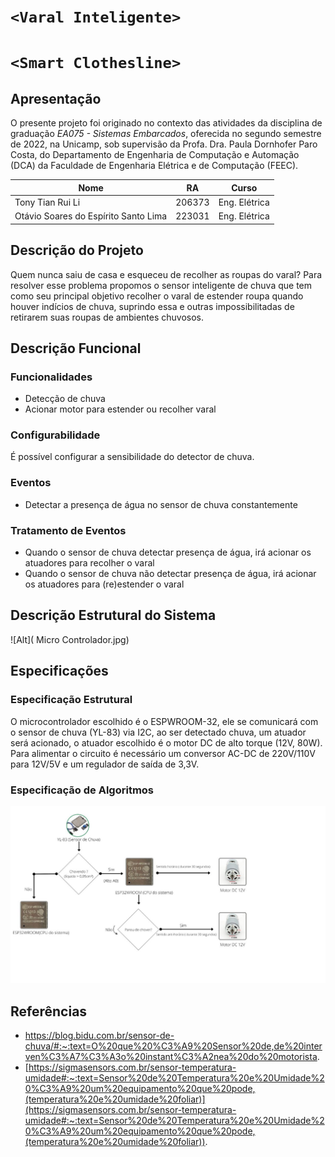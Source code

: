 
# `<Varal Inteligente>`

  

  

# `<Smart Clothesline>`  

## Apresentação


O presente projeto foi originado no contexto das atividades da disciplina de graduação *EA075 - Sistemas Embarcados*, oferecida no segundo semestre de 2022, na Unicamp, sob supervisão da Profa. Dra. Paula Dornhofer Paro Costa, do Departamento de Engenharia de Computação e Automação (DCA) da Faculdade de Engenharia Elétrica e de Computação (FEEC).

|Nome | RA | Curso|
|--|--|--|
| Tony Tian Rui Li | 206373 | Eng. Elétrica|
| Otávio Soares do Espírito Santo Lima | 223031 | Eng. Elétrica|
## Descrição do Projeto
Quem nunca saiu de casa e esqueceu de recolher as roupas do varal? Para resolver esse problema propomos o sensor inteligente de chuva que tem como seu principal objetivo recolher o varal de estender roupa quando houver indícios de chuva, suprindo essa e outras impossibilitadas de retirarem suas roupas de ambientes chuvosos.
## Descrição Funcional
### Funcionalidades
- Detecção de chuva
- Acionar motor para estender ou recolher varal
### Configurabilidade
  É possível configurar a sensibilidade do detector de chuva.
### Eventos
- Detectar a presença de água no sensor de chuva constantemente
### Tratamento de Eventos
- Quando o sensor de chuva detectar presença de água, irá acionar os atuadores para recolher o varal
- Quando o sensor de chuva não detectar presença de água, irá acionar os atuadores para (re)estender o varal
## Descrição Estrutural do Sistema

![Alt]( Micro Controlador.jpg)

## Especificações
### Especificação Estrutural
O microcontrolador escolhido é o ESPWROOM-32, ele se comunicará com o sensor de chuva (YL-83) via I2C, ao ser detectado chuva, um atuador será acionado, o atuador escolhido é o motor DC de alto torque (12V, 80W). Para alimentar o circuito é necessário um conversor AC-DC de 220V/110V para 12V/5V e um regulador de saída de 3,3V.
 
### Especificação de Algoritmos 

![Alt](Algoritmo.jpg)


## Referências
- https://blog.bidu.com.br/sensor-de-chuva/#:~:text=O%20que%20%C3%A9%20Sensor%20de,de%20interven%C3%A7%C3%A3o%20instant%C3%A2nea%20do%20motorista.
- [https://sigmasensors.com.br/sensor-temperatura-umidade#:~:text=Sensor%20de%20Temperatura%20e%20Umidade%20%C3%A9%20um%20equipamento%20que%20pode,(temperatura%20e%20umidade%20foliar)](https://sigmasensors.com.br/sensor-temperatura-umidade#:~:text=Sensor%20de%20Temperatura%20e%20Umidade%20%C3%A9%20um%20equipamento%20que%20pode,(temperatura%20e%20umidade%20foliar)).
